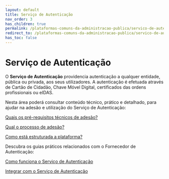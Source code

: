 ```yaml
---
layout: default
title: Serviço de Autenticação
nav_order: 3
has_children: true
permalink: /plataformas-comuns-da-administracao-publica/servico-de-autenticacao
redirect_to: /plataformas-comuns-da-administracao-publica/servico-de-autenticacao
has_toc: false
---
```




# Serviço de Autenticação

O **Serviço de Autenticação** providencia autenticação a qualquer entidade, pública ou privada, aos seus utilizadores. A autenticação é efetuada através de Cartão de Cidadão, Chave Móvel Digital, certificados das ordens profissionais ou eIDAS.

Nesta área poderá consultar conteúdo técnico, prático e detalhado, para ajudar na adesão e utilização do Serviço de Autenticação:

<a href="../../plataformas-comuns-da-administracao-publica/servico-de-autenticacao/quais-os-pre-requisitos-tecnicos-de-adesao">Quais os pré-requisitos técnicos de adesão?</a><br>

<a href="../../plataformas-comuns-da-administracao-publica/servico-de-autenticacao/qual-o-processo-de-adesao">Qual o processo de adesão?</a><br>

<a href="../../plataformas-comuns-da-administracao-publica/servico-de-autenticacao/como-esta-estruturada-a-plataforma">Como está estruturada a plataforma?</a><br>

Descubra os guias práticos relacionados com o Fornecedor de Autenticação:

<a href="../../guias-praticos/como-funciona-o-servico-de-autenticacao/">Como funciona o Serviço de Autenticação</a><br>

<a href="../../guias-praticos/integrar-com-o-servico-de-autenticao/">Integrar com o Serviço de Autenticação</a>



